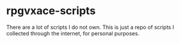 rpgvxace-scripts
================

There are a lot of scripts I do not own. This is just a repo of scripts I collected through the internet, for personal purposes.

